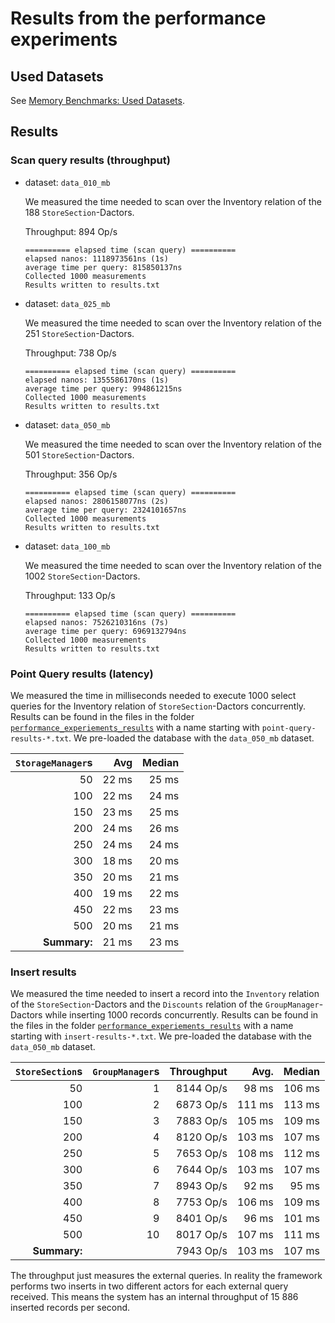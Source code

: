# Results from the performance experiments

## Used Datasets

See [Memory Benchmarks: Used Datasets](./memory_experiments_results.md#used-datasets).

## Results

### Scan query results (throughput)

- dataset: `data_010_mb`

  We measured the time needed to scan over the Inventory relation of the 188 `StoreSection`-Dactors.
  
  Throughput: 894 Op/s

  ```
  ========== elapsed time (scan query) ==========
  elapsed nanos: 1118973561ns (1s)
  average time per query: 815850137ns
  Collected 1000 measurements
  Results written to results.txt
  ```

- dataset: `data_025_mb`

  We measured the time needed to scan over the Inventory relation of the 251 `StoreSection`-Dactors.

  Throughput: 738 Op/s

  ```
  ========== elapsed time (scan query) ==========
  elapsed nanos: 1355586170ns (1s)
  average time per query: 994861215ns
  Collected 1000 measurements
  Results written to results.txt
  ```

- dataset: `data_050_mb`

  We measured the time needed to scan over the Inventory relation of the 501 `StoreSection`-Dactors.

  Throughput: 356 Op/s

  ```
  ========== elapsed time (scan query) ==========
  elapsed nanos: 2806158077ns (2s)
  average time per query: 2324101657ns
  Collected 1000 measurements
  Results written to results.txt
  ```
  
- dataset: `data_100_mb`

  We measured the time needed to scan over the Inventory relation of the 1002 `StoreSection`-Dactors.

  Throughput: 133 Op/s

  ```
  ========== elapsed time (scan query) ==========
  elapsed nanos: 7526210316ns (7s)
  average time per query: 6969132794ns
  Collected 1000 measurements
  Results written to results.txt
  ```

### Point Query results (latency)

We measured the time in milliseconds needed to execute 1000 select queries for the Inventory relation of `StoreSection`-Dactors concurrently.
Results can be found in the files in the folder [`performance_experiements_results`](./performance_experiements_results) with a name starting with `point-query-results-*.txt`.
We pre-loaded the database with the `data_050_mb` dataset.

| `StorageManager`s |     Avg |  Median |
| ----------------: | ------: | ------: | 
|                50 |   22 ms |   25 ms | 
|               100 |   22 ms |   24 ms |
|               150 |   23 ms |   25 ms |
|               200 |   24 ms |   26 ms |
|               250 |   24 ms |   24 ms |
|               300 |   18 ms |   20 ms |
|               350 |   20 ms |   21 ms |
|               400 |   19 ms |   22 ms |
|               450 |   22 ms |   23 ms |
|               500 |   20 ms |   21 ms |
| **Summary:**      |   21 ms |   23 ms |

### Insert results

We measured the time needed to insert a record into the `Inventory` relation of the `StoreSection`-Dactors and the `Discounts` relation of the `GroupManager`-Dactors while inserting 1000 records concurrently.
Results can be found in the files in the folder [`performance_experiements_results`](./performance_experiements_results) with a name starting with `insert-results-*.txt`.
We pre-loaded the database with the `data_050_mb` dataset.

| `StoreSection`s | `GroupManager`s | Throughput |   Avg. | Median |
| --------------: | --------------: | ---------: | -----: | -----: |
|              50 |               1 |  8144 Op/s |  98 ms | 106 ms |
|             100 |               2 |  6873 Op/s | 111 ms | 113 ms |
|             150 |               3 |  7883 Op/s | 105 ms | 109 ms |
|             200 |               4 |  8120 Op/s | 103 ms | 107 ms |
|             250 |               5 |  7653 Op/s | 108 ms | 112 ms |
|             300 |               6 |  7644 Op/s | 103 ms | 107 ms |
|             350 |               7 |  8943 Op/s |  92 ms |  95 ms |
|             400 |               8 |  7753 Op/s | 106 ms | 109 ms |
|             450 |               9 |  8401 Op/s |  96 ms | 101 ms |
|             500 |              10 |  8017 Op/s | 107 ms | 111 ms |
| **Summary:**    |                 |  7943 Op/s | 103 ms | 107 ms |

The throughput just measures the external queries.
In reality the framework performs two inserts in two different actors for each external query received.
This means the system has an internal throughput of 15&nbsp;886 inserted records per second.
